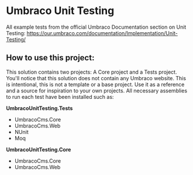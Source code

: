 # Umbraco Unit Testing
All example tests from the official Umbraco Documentation section on Unit Testing: https://our.umbraco.com/documentation/Implementation/Unit-Testing/

## How to use this project:
This solution contains two projects: A Core project and a Tests project. You'll notice that this solution does not contain any Umbraco website.
This is intentional, this is not a template or a base project. Use it as a reference and a source for inspiration to your own projects.
All necessary assemblies to run each test have been installed such as:

**UmbracoUnitTesting.Tests**
- UmbracoCms.Core
- UmbracoCms.Web
- NUnit
- Moq

**UmbracoUnitTesting.Core**
- UmbracoCms.Core
- UmbracoCms.Web
